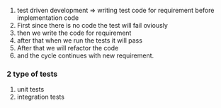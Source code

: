 1. test driven development => writing test code for requirement before implementation code
2. First since there is no code the test will fail oviously
3. then we write the code for requirement
4. after that when we run the tests it will pass
5. After that we will refactor the code
6. and the cycle continues with new requirement.

### 2 type of tests
1. unit tests
2. integration tests
